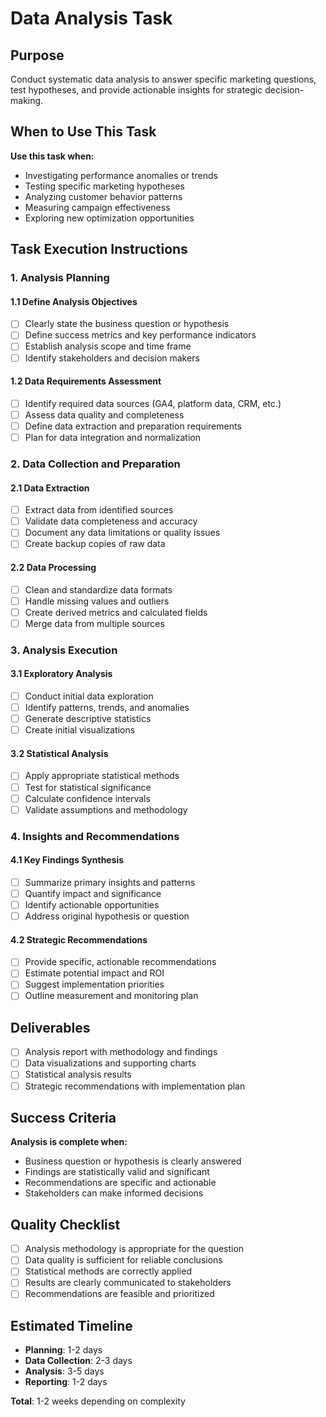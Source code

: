 # Data Analysis Task

## Purpose

Conduct systematic data analysis to answer specific marketing questions, test hypotheses, and provide actionable insights for strategic decision-making.

## When to Use This Task

**Use this task when:**

- Investigating performance anomalies or trends
- Testing specific marketing hypotheses
- Analyzing customer behavior patterns
- Measuring campaign effectiveness
- Exploring new optimization opportunities

## Task Execution Instructions

### 1. Analysis Planning

#### 1.1 Define Analysis Objectives

- [ ] Clearly state the business question or hypothesis
- [ ] Define success metrics and key performance indicators
- [ ] Establish analysis scope and time frame
- [ ] Identify stakeholders and decision makers

#### 1.2 Data Requirements Assessment

- [ ] Identify required data sources (GA4, platform data, CRM, etc.)
- [ ] Assess data quality and completeness
- [ ] Define data extraction and preparation requirements
- [ ] Plan for data integration and normalization

### 2. Data Collection and Preparation

#### 2.1 Data Extraction

- [ ] Extract data from identified sources
- [ ] Validate data completeness and accuracy
- [ ] Document any data limitations or quality issues
- [ ] Create backup copies of raw data

#### 2.2 Data Processing

- [ ] Clean and standardize data formats
- [ ] Handle missing values and outliers
- [ ] Create derived metrics and calculated fields
- [ ] Merge data from multiple sources

### 3. Analysis Execution

#### 3.1 Exploratory Analysis

- [ ] Conduct initial data exploration
- [ ] Identify patterns, trends, and anomalies
- [ ] Generate descriptive statistics
- [ ] Create initial visualizations

#### 3.2 Statistical Analysis

- [ ] Apply appropriate statistical methods
- [ ] Test for statistical significance
- [ ] Calculate confidence intervals
- [ ] Validate assumptions and methodology

### 4. Insights and Recommendations

#### 4.1 Key Findings Synthesis

- [ ] Summarize primary insights and patterns
- [ ] Quantify impact and significance
- [ ] Identify actionable opportunities
- [ ] Address original hypothesis or question

#### 4.2 Strategic Recommendations

- [ ] Provide specific, actionable recommendations
- [ ] Estimate potential impact and ROI
- [ ] Suggest implementation priorities
- [ ] Outline measurement and monitoring plan

## Deliverables

- [ ] Analysis report with methodology and findings
- [ ] Data visualizations and supporting charts
- [ ] Statistical analysis results
- [ ] Strategic recommendations with implementation plan

## Success Criteria

**Analysis is complete when:**

- Business question or hypothesis is clearly answered
- Findings are statistically valid and significant
- Recommendations are specific and actionable
- Stakeholders can make informed decisions

## Quality Checklist

- [ ] Analysis methodology is appropriate for the question
- [ ] Data quality is sufficient for reliable conclusions
- [ ] Statistical methods are correctly applied
- [ ] Results are clearly communicated to stakeholders
- [ ] Recommendations are feasible and prioritized

## Estimated Timeline

- **Planning**: 1-2 days
- **Data Collection**: 2-3 days
- **Analysis**: 3-5 days
- **Reporting**: 1-2 days

**Total**: 1-2 weeks depending on complexity
